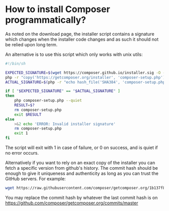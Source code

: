 # How to install Composer programmatically?

As noted on the download page, the installer script contains a
signature which changes when the installer code changes and as such
it should not be relied upon long term.

An alternative is to use this script which only works with unix utils:

```bash
#!/bin/sh

EXPECTED_SIGNATURE=$(wget https://composer.github.io/installer.sig -O - -q)
php -r "copy('https://getcomposer.org/installer', 'composer-setup.php');"
ACTUAL_SIGNATURE=$(php -r "echo hash_file('SHA384', 'composer-setup.php');")

if [ "$EXPECTED_SIGNATURE" == "$ACTUAL_SIGNATURE" ]
then
    php composer-setup.php --quiet
    RESULT=$?
    rm composer-setup.php
    exit $RESULT
else
    >&2 echo 'ERROR: Invalid installer signature'
    rm composer-setup.php
    exit 1
fi
```

The script will exit with 1 in case of failure, or 0 on success, and is quiet
if no error occurs.

Alternatively if you want to rely on an exact copy of the installer you can fetch
a specific version from github's history. The commit hash should be enough to
give it uniqueness and authenticity as long as you can trust the GitHub servers.
For example:

```bash
wget https://raw.githubusercontent.com/composer/getcomposer.org/1b137f8bf6db3e79a38a5bc45324414a6b1f9df2/web/installer -O - -q | php -- --quiet
```

You may replace the commit hash by whatever the last commit hash is on
https://github.com/composer/getcomposer.org/commits/master